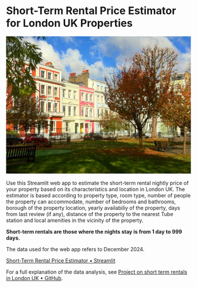 # Short-Term Rental Price Estimator for London UK Properties

![](london-properties.jpg "london-properties.jpg")

Use this Streamlit web app to estimate the short-term rental nightly price of your property based on its characteristics and location in London UK. The estimator is based according to property type, room type, number of people the property can accommodate, number of bedrooms and bathrooms, borough of the property location, yearly availabiliy of the property, days from last review (if any), distance of the property to the nearest Tube station and local amenities in the vicinity of the property. 

**Short-term rentals are those where the nights stay is from 1 day to 999 days.**

The data used for the web app refers to December 2024.

[Short-Term Rental Price Estimator &bull; Streamlit](https://rental-pricing-app.streamlit.app/ "https://rental-pricing-app.streamlit.app/")

For a full explanation of the data analysis, see [Project on short term rentals in London UK &bull; GitHub](https://github.com/capac/short-term-rents-in-london "https://github.com/capac/short-term-rents-in-london").
